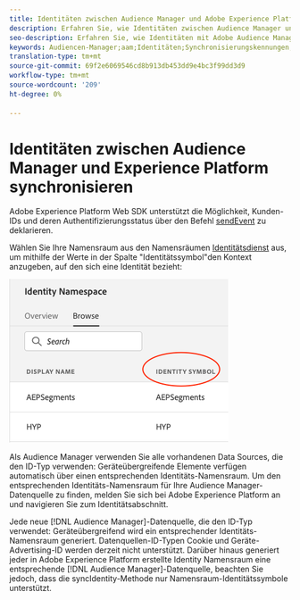 ```yaml
---
title: Identitäten zwischen Audience Manager und Adobe Experience Platform mithilfe des Platform Web SDK synchronisieren
description: Erfahren Sie, wie Identitäten zwischen Audience Manager und Adobe Experience Platform mithilfe des Platform Web SDK synchronisiert werden.
seo-description: Erfahren Sie, wie Identitäten mit Adobe Audience Manager mit Experience Platform Web SDK synchronisiert werden
keywords: Audiencen-Manager;aam;Identitäten;Synchronisierungskennungen;Namensraum;
translation-type: tm+mt
source-git-commit: 69f2e6069546cd8b913db453dd9e4bc3f99dd3d9
workflow-type: tm+mt
source-wordcount: '209'
ht-degree: 0%

---
```



# Identitäten zwischen Audience Manager und Experience Platform synchronisieren

Adobe Experience Platform Web SDK unterstützt die Möglichkeit, Kunden-IDs und deren Authentifizierungsstatus über den Befehl [sendEvent](./overview.md#syncing-identities) zu deklarieren.

Wählen Sie Ihre Namensraum aus den Namensräumen [Identitätsdienst](../../identity/../identity-service/namespaces.md) aus, um mithilfe der Werte in der Spalte &quot;Identitätssymbol&quot;den Kontext anzugeben, auf den sich eine Identität bezieht:

![Ansicht der Benutzeroberfläche der Namensraum](../../assets/edge_namespaceUI_identity-symbol.png)

Als Audience Manager verwenden Sie alle vorhandenen Data Sources, die den ID-Typ verwenden: Geräteübergreifende Elemente verfügen automatisch über einen entsprechenden Identitäts-Namensraum. Um den entsprechenden Identitäts-Namensraum für Ihre Audience Manager-Datenquelle zu finden, melden Sie sich bei Adobe Experience Platform an und navigieren Sie zum Identitätsabschnitt.

Jede neue [!DNL Audience Manager]-Datenquelle, die den ID-Typ verwendet: Geräteübergreifend wird ein entsprechender Identitäts-Namensraum generiert. Datenquellen-ID-Typen Cookie und Geräte-Advertising-ID werden derzeit nicht unterstützt. Darüber hinaus generiert jeder in Adobe Experience Platform erstellte Identity Namensraum eine entsprechende [!DNL Audience Manager]-Datenquelle, beachten Sie jedoch, dass die syncIdentity-Methode nur Namensraum-Identitätssymbole unterstützt.
